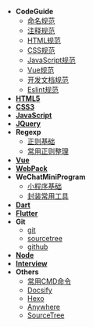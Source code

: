 - **CodeGuide**
  - [命名规范](/code-guide/name)
  - [注释规范](/code-guide/comment)
  - [HTML规范](/code-guide/html)
  - [CSS规范](/code-guide/css)
  - [JavaScript规范](/code-guide/javascript)
  - [Vue规范](/code-guide/vue)
  - [开发文档规范](/code-guide/dev)
  - [Eslint规范](/code-guide/eslint)
- [**HTML5**](/html5/index)
- [**CSS3**](/css3/index)
- [**JavaScript**](/javascript/index)
- [**JQuery**](/jquery/index)
- **Regexp**
  - [正则基础](/regexp/base)
  - [常用正则整理](/regexp/collections)
- [**Vue**](/vue/index)
- [**WebPack**](/webpack/index)
- **WeChatMiniProgram**
  - [小程序基础](/we-chat-mini-program/base)
  - [封装常用工具](/we-chat-mini-program/utils)
- [**Dart**](/dart/index)
- [**Flutter**](/flutter/index)
- **Git**
  - [git](/git/git)
  - [sourcetree](/git/sourcetree)
  - [github](/git/github)
- [**Node**](/node/index)
- [**Interview**](/interview/index)
- **Others**
  - [常用CMD命令](/others/cmd)
  - [Docsify](/others/docsify)
  - [Hexo](/others/hexo)
  - [Anywhere](/others/anywhere)
  - [SourceTree](/others/sourcetree)
